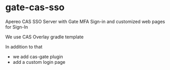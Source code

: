 # gate-cas-sso
Apereo CAS SSO Server with Gate MFA Sign-in and customized web pages for Sign-In

We use CAS Overlay gradle template

In addition to that 
- we add cas-gate plugin 
- add a custom login page


